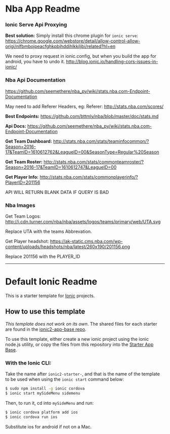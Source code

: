 # Nba App Readme

### Ionic Serve Api Proxying

**Best solution:**
Simply install this chrome plugin for `ionic serve`: https://chrome.google.com/webstore/detail/allow-control-allow-origi/nlfbmbojpeacfghkpbjhddihlkkiljbi/related?hl=en

We need to proxy request in ionic.config, but when you build the app for android, you have to undo it.
http://blog.ionic.io/handling-cors-issues-in-ionic/

### Nba Api Documentation
https://github.com/seemethere/nba_py/wiki/stats.nba.com-Endpoint-Documentation

May need to add Referer Headers, eg:
Referer: http://stats.nba.com/scores/

**Best Endpoints:**
https://github.com/bttmly/nba/blob/master/doc/stats.md

**Api Docs:**
https://github.com/seemethere/nba_py/wiki/stats.nba.com-Endpoint-Documentation

**Get Team Dashboard:**
http://stats.nba.com/stats/teaminfocommon/?Season=2016-17&TeamID=1610612762&LeagueID=00&SeasonType=Regular%20Season

**Get Team Roster:**
http://stats.nba.com/stats/commonteamroster/?Season=2016-17&TeamID=1610612747&LeagueID=00

**Get Player Info:**
http://stats.nba.com/stats/commonplayerinfo/?PlayerID=201156

API WILL RETURN BLANK DATA IF QUERY IS BAD

### Nba Images

Get Team Logos:
http://i.cdn.turner.com/nba/nba/assets/logos/teams/primary/web/UTA.svg

Replace UTA with the teams Abbrevation.


Get Player headshot:
https://ak-static.cms.nba.com/wp-content/uploads/headshots/nba/latest/260x190/201156.png

Replace 201156 with the PLAYER_ID


---------------------------------------------------------------------------------------

# Default Ionic Readme

This is a starter template for [Ionic](http://ionicframework.com/docs/) projects.

## How to use this template

*This template does not work on its own*. The shared files for each starter are found in the [ionic2-app-base repo](https://github.com/driftyco/ionic2-app-base).

To use this template, either create a new ionic project using the ionic node.js utility, or copy the files from this repository into the [Starter App Base](https://github.com/driftyco/ionic2-app-base).

### With the Ionic CLI:

Take the name after `ionic2-starter-`, and that is the name of the template to be used when using the `ionic start` command below:

```bash
$ sudo npm install -g ionic cordova
$ ionic start mySideMenu sidemenu
```

Then, to run it, cd into `mySideMenu` and run:

```bash
$ ionic cordova platform add ios
$ ionic cordova run ios
```

Substitute ios for android if not on a Mac.
